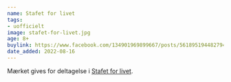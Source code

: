 ```yaml
---
name: Stafet for livet
tags:
- uofficielt
image: stafet-for-livet.jpg
age: 8+
buylink: https://www.facebook.com/134901969899667/posts/5618951944827948/
date_added: 2022-08-16
---
```

Mærket gives for deltagelse i [Stafet for livet](https://stafetforlivet.dk).
